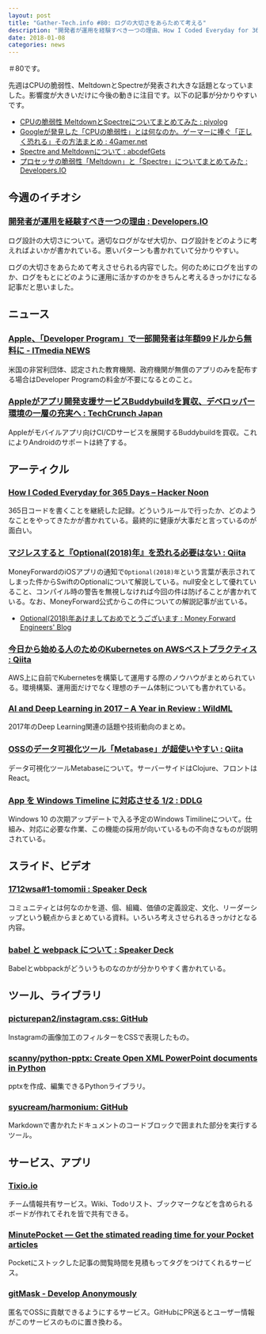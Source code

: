 ```yaml
---
layout: post
title: "Gather-Tech.info #80: ログの大切さをあらためて考える"
description: "開発者が運用を経験すべき一つの理由、How I Coded Everyday for 365 Days など"
date: 2018-01-08
categories: news
---
```


＃80です。

先週はCPUの脆弱性、MeltdownとSpectreが発表され大きな話題となっていました。影響度が大きいだけに今後の動きに注目です。以下の記事が分かりやすいです。

- [CPUの脆弱性 MeltdownとSpectreについてまとめてみた : piyolog](http://d.hatena.ne.jp/Kango/20180104/1515094046)
- [Googleが発見した「CPUの脆弱性」とは何なのか。ゲーマーに捧ぐ「正しく恐れる」その方法まとめ : 4Gamer.net](http://www.4gamer.net/games/999/G999902/20180105085/)
- [Spectre and Meltdownについて : abcdefGets](http://abcdef.gets.b6n.ch/entry/2018/01/04/175719)
- [プロセッサの脆弱性「Meltdown」と「Spectre」についてまとめてみた : Developers.IO](https://dev.classmethod.jp/security/processor-vulnerability-meltdown-spectre/)

## 今週のイチオシ

### [開発者が運用を経験すべき一つの理由 : Developers.IO](https://dev.classmethod.jp/planning/recommend-operation-for-bigoted-developers/)

ログ設計の大切さについて。適切なログがなぜ大切か、ログ設計をどのように考えればよいかが書かれている。悪いパターンも書かれていて分かりやすい。

ログの大切さをあらためて考えさせられる内容でした。何のためにログを出すのか、ログをもとにどのように運用に活かすのかをきちんと考えるきっかけになる記事だと思いました。

## ニュース

### [Apple、「Developer Program」で一部開発者は年額99ドルから無料に - ITmedia NEWS](http://www.itmedia.co.jp/news/articles/1801/04/news017.html)

米国の非営利団体、認定された教育機関、政府機関が無償のアプリのみを配布する場合はDeveloper Programの料金が不要になるとのこと。

### [Appleがアプリ開発支援サービスBuddybuildを買収、デベロッパー環境の一層の充実へ : TechCrunch Japan](http://jp.techcrunch.com/2018/01/03/2018-01-02-apple-buys-app-development-service-buddybuild/)

Appleがモバイルアプリ向けCI/CDサービスを展開するBuddybuildを買収。これによりAndroidのサポートは終了する。

## アーティクル

### [How I Coded Everyday for 365 Days – Hacker Noon](https://hackernoon.com/how-i-coded-everyday-for-365-days-67ebb5fc7ae)

365日コードを書くことを継続した記録。どういうルールで行ったか、どのようなことをやってきたかが書かれている。最終的に健康が大事だと言っているのが面白い。

### [マジレスすると『Optional(2018)年』を恐れる必要はない : Qiita](https://qiita.com/koher/items/6c855ddbda8797af4605)

MoneyForwardのiOSアプリの通知で`Optional(2018)年`という言葉が表示されてしまった件からSwiftのOptionalについて解説している。null安全として優れていること、コンパイル時の警告を無視しなければ今回の件は防げることが書かれている。なお、MoneyForward公式からこの件についての解説記事が出ている。

- [Optional(2018)年あけましておめでとうございます : Money Forward Engineers' Blog](https://moneyforward.com/engineers_blog/2018/01/05/optional2018/)

### [今日から始める人のためのKubernetes on AWSベストプラクティス : Qiita](https://qiita.com/mumoshu/items/8ca3a7c1c8f48e02a658)

AWS上に自前でKubernetesを構築して運用する際のノウハウがまとめられている。環境構築、運用面だけでなく理想のチーム体制についても書かれている。

### [AI and Deep Learning in 2017 – A Year in Review : WildML](http://www.wildml.com/2017/12/ai-and-deep-learning-in-2017-a-year-in-review/)

2017年のDeep Learning関連の話題や技術動向のまとめ。

### [OSSのデータ可視化ツール「Metabase」が超使いやすい : Qiita](https://qiita.com/acro5piano/items/0920550d297651b04387)

データ可視化ツールMetabaseについて。サーバーサイドはClojure、フロントはReact。

### [App を Windows Timeline に対応させる 1/2 : DDLG](http://ddlgjp.blogspot.jp/2018/01/WindowsTimeline-1.html)

Windows 10 の次期アップデートで入る予定のWindows Timilineについて。仕組み、対応に必要な作業、この機能の採用が向いているもの不向きなものが説明されている。

## スライド、ビデオ

### [1712wsa#1-tomomii : Speaker Deck](https://speakerdeck.com/tomomii/1712wsa-number-1-tomomii)

コミュニティとは何なのかを道、個、組織、価値の定義設定、文化、リーダーシップという観点からまとめている資料。いろいろ考えさせられるきっかけとなる内容。

### [babel と webpack について : Speaker Deck](https://speakerdeck.com/yami_beta/babel-to-webpack-nituite)

Babelとwbbpackがどういうものなのかが分かりやすく書かれている。

## ツール、ライブラリ

### [picturepan2/instagram.css: GitHub](https://github.com/picturepan2/instagram.css)

Instagramの画像加工のフィルターをCSSで表現したもの。

### [scanny/python-pptx: Create Open XML PowerPoint documents in Python](https://github.com/scanny/python-pptx)

pptxを作成、編集できるPythonライブラリ。

### [syucream/harmonium: GitHub](https://github.com/syucream/harmonium)

Markdownで書かれたドキュメントのコードブロックで囲まれた部分を実行するツール。

## サービス、アプリ

### [Tixio.io](https://tixio.io/)

チーム情報共有サービス。Wiki、Todoリスト、ブックマークなどを含められるボードが作れてそれを皆で共有できる。

### [MinutePocket — Get the stimated reading time for your Pocket articles](https://minute-pocket.com/)

Pocketにストックした記事の閲覧時間を見積もってタグをつけてくれるサービス。

### [gitMask - Develop Anonymously](https://www.gitmask.com/)

匿名でOSSに貢献できるようにするサービス。GitHubにPR送るとユーザー情報がこのサービスのものに置き換わる。
